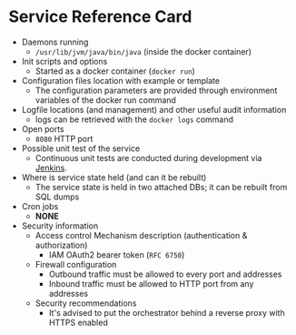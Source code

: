 # Service Reference Card

* Daemons running
  * `/usr/lib/jvm/java/bin/java` \(inside the docker container\)
* Init scripts and options
  * Started as a docker container \(`docker run`\)
* Configuration files location with example or template
  * The configuration parameters are provided through environment variables of the docker run command
* Logfile locations \(and management\) and other useful audit information
  * logs can be retrieved with the `docker logs` command
* Open ports
  * `8080` HTTP port
* Possible unit test of the service
  * Continuous unit tests are conducted during development via [Jenkins](https://jenkins.indigo-datacloud.eu/blue/organizations/jenkins/Pipeline-as-code%2Forchestrator/activity).
* Where is service state held \(and can it be rebuilt\)
  * The service state is held in two attached DBs; it can be rebuilt from SQL dumps
* Cron jobs
  * **NONE**
* Security information
  * Access control Mechanism description \(authentication & authorization\)
    * IAM OAuth2 bearer token \(`RFC 6750`\)
  * Firewall configuration
    * Outbound traffic must be allowed to every port and addresses
    * Inbound traffic must be allowed to HTTP port from any addresses
  * Security recommendations
    * It's advised to put the orchestrator behind a reverse proxy with HTTPS enabled

